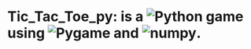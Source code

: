 # Tic_Tac_Toe_py: is a ![Python](https://img.shields.io/badge/-Python-356c9a?style=flat&logo=Python&logoColor=white) game using ![Pygame](https://img.shields.io/badge/-Pygame-356c9a?style=flat&logo=Pygame&logoColor=white) and ![numpy](https://img.shields.io/badge/-numpy-356c9a?style=flat&logo=numpy&logoColor=white).
